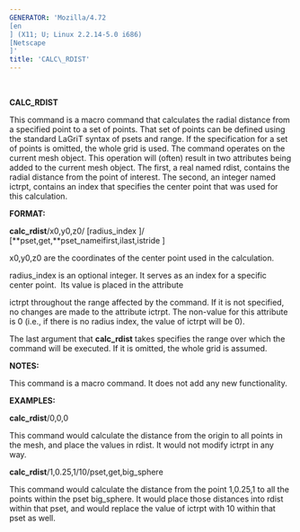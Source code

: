 ```yaml
---
GENERATOR: 'Mozilla/4.72 
[en
] (X11; U; Linux 2.2.14-5.0 i686) 
[Netscape
]'
title: 'CALC\_RDIST'
---
```


  

 **CALC\_RDIST**

  This command is a macro command that calculates the radial distance
  from a specified point to a set of points. That set of points can be
  defined using the standard LaGriT syntax of psets and range. If the
  specification for a set of points is omitted, the whole grid is
  used. The command operates on the current mesh object.
  This operation will (often) result in two attributes being added to
  the current mesh object. The first, a real named rdist, contains the
  radial distance from the point of interest. The second, an integer
  named ictrpt, contains an index that specifies the center point that
  was used for this calculation.

 **FORMAT:**

  **calc\_rdist**/x0,y0,z0/
[radius\_index
]/
[**pset,get,**pset\_nameifirst,ilast,istride
]
 
  x0,y0,z0 are the coordinates of the center point used in the
  calculation.

  radius\_index is an optional integer. It serves as an index for a
  specific center point.  Its value is placed in the attribute

  ictrpt throughout the range affected by the command. If it is not
  specified, no changes are made to the attribute ictrpt. The
  non-value for this attribute is 0 (i.e., if there is no radius
  index, the value of ictrpt will be 0).
 
  The last argument that **calc\_rdist** takes specifies the range
  over which the command will be executed. If it is omitted, the whole
  grid is assumed.

 **NOTES:**

  This command is a macro command. It does not add any new
  functionality.

 **EXAMPLES:**

  **calc\_rdist**/0,0,0
 
   This command would calculate the distance from the origin to all
   points in the mesh, and place the values in rdist. It would not
   modify ictrpt in any way.
 
  **calc\_rdist**/1,0.25,1/10/pset,get,big\_sphere
 
   This command would calculate the distance from the point 1,0.25,1
   to all the points within the pset big\_sphere. It would place
   those distances into rdist within that pset, and would replace the
   value of ictrpt with 10 within that pset as well.
